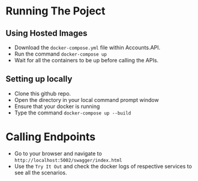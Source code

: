 # Running The Poject
## Using Hosted Images
- Download the `docker-compose.yml` file within Accounts.API.
- Run the command `docker-compose up`
- Wait for all the containers to be up before calling the APIs.

## Setting up locally
- Clone this github repo.
- Open the directory in your local command prompt window
- Ensure that your docker is running
- Type the command `docker-compose up --build`

# Calling Endpoints
- Go to your browser and navigate to `http://localhost:5002/swagger/index.html`
- Use the `Try It Out` and check the docker logs of respective services to see all the scenarios.
